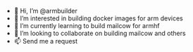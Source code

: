 - 👋 Hi, I’m @armbuilder
- 👀 I’m interested in building docker images for arm devices
- 🌱 I’m currently learning to build mailcow for armhf
- 💞️ I’m looking to collaborate on building mailcow and others
- 📫 Send me a request

<!---
armbuilder/armbuilder is a ✨ special ✨ repository because its `README.md` (this file) appears on your GitHub profile.
You can click the Preview link to take a look at your changes.
--->

